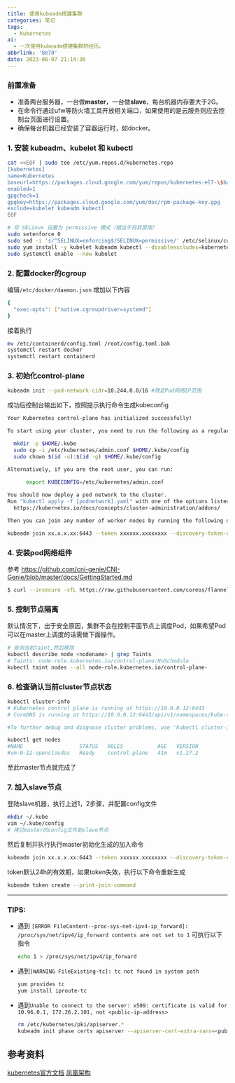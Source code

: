 ```yaml
---
title: 使用kubeadm搭建集群
categories: 笔记
tags:
  - Kubernetes
ai:
  - 一次使用kubeadm搭建集群的经历。
abbrlink: '8e70'
date: 2023-06-07 21:14:36
---
```

  
### 前置准备

 - 准备两台服务器，一台做**master**，一台做**slave**，每台机器内存要大于2G。
 - 在命令行通过ufw等防火墙工具开放相关端口，如果使用的是云服务则应去控制台页面进行设置。
 - 确保每台机器已经安装了容器运行时，如docker。

### 1. 安装 kubeadm、kubelet 和 kubectl

```bash
cat <<EOF | sudo tee /etc/yum.repos.d/kubernetes.repo
[kubernetes]
name=Kubernetes
baseurl=https://packages.cloud.google.com/yum/repos/kubernetes-el7-\$basearch
enabled=1
gpgcheck=1
gpgkey=https://packages.cloud.google.com/yum/doc/rpm-package-key.gpg
exclude=kubelet kubeadm kubectl
EOF

# 将 SELinux 设置为 permissive 模式（相当于将其禁用）
sudo setenforce 0
sudo sed -i 's/^SELINUX=enforcing$/SELINUX=permissive/' /etc/selinux/config
sudo yum install -y kubelet kubeadm kubectl --disableexcludes=kubernetes
sudo systemctl enable --now kubelet
```

### 2. 配置docker的cgroup

编辑`/etc/docker/daemon.json` 增加以下内容

```bash
{
  "exec-opts": ["native.cgroupdriver=systemd"]
}
```

接着执行

```bash
mv /etc/containerd/config.toml /root/config.toml.bak
systemctl restart docker
systemctl restart containerd
```

### 3. 初始化control-plane

```bash
kubeadm init --pod-network-cidr=10.244.0.0/16 #限定Pod网络IP范围
```

成功后控制台输出如下，按照提示执行命令生成kubeconfig

```bash
Your Kubernetes control-plane has initialized successfully!

To start using your cluster, you need to run the following as a regular user:

  mkdir -p $HOME/.kube
  sudo cp -i /etc/kubernetes/admin.conf $HOME/.kube/config
  sudo chown $(id -u):$(id -g) $HOME/.kube/config

Alternatively, if you are the root user, you can run:

	  export KUBECONFIG=/etc/kubernetes/admin.conf
	
You should now deploy a pod network to the cluster.
Run "kubectl apply -f [podnetwork].yaml" with one of the options listed at:
  https://kubernetes.io/docs/concepts/cluster-administration/addons/

Then you can join any number of worker nodes by running the following on each as root:

kubeadm join xx.x.x.xx:6443 --token xxxxxx.xxxxxxxx --discovery-token-ca-cert-hash sha256:xxxxxxxxxxxxxxxxxx
```

### 4. 安装pod网络组件

参考 https://github.com/cni-genie/CNI-Genie/blob/master/docs/GettingStarted.md

```bash
$ curl --insecure -sfL https://raw.githubusercontent.com/coreos/flannel/master/Documentation/kube-flannel.yml | kubectl apply -f -
```

### 5. 控制节点隔离

默认情况下，出于安全原因，集群不会在控制平面节点上调度Pod，如果希望Pod可以在master上调度的话需做下面操作。

```bash
# 查询当前taint,然后移除
kubectl describe node <nodename> | grep Taints
# Taints: node-role.kubernetes.io/control-plane:NoSchedule 
kubectl taint nodes --all node-role.kubernetes.io/control-plane-
```

### 6. 检查确认当前cluster节点状态

```bash
kubectl cluster-info
# Kubernetes control plane is running at https://10.0.0.12:6443
# CoreDNS is running at https://10.0.0.12:6443/api/v1/namespaces/kube-system/services/kube-dns:dns/proxy

#To further debug and diagnose cluster problems, use 'kubectl cluster-info dump'.

kubectl get nodes
#NAME                  STATUS   ROLES           AGE   VERSION
#vm-0-12-opencloudos   Ready    control-plane   41m   v1.27.2
```

至此master节点就完成了

### 7. 加入slave节点

登陆slave机器，执行上述1，2步骤，并配置config文件

```bash
mkdir ~/.kube
vim ~/.kube/config
# 拷贝master的config文件到slave节点
```

然后复制并执行执行master初始化生成的加入命令

```bash
kubeadm join xx.x.x.xx:6443 --token xxxxxx.xxxxxxxx --discovery-token-ca-cert-hash sha256:xxxxxxxxxxxxxxxxxx
```

token默认24h的有效期，如果token失效，执行以下命令重新生成

```bash
kubeadm token create --print-join-command
```

---

### TIPS:

- 遇到 `[ERROR FileContent--proc-sys-net-ipv4-ip_forward]: /proc/sys/net/ipv4/ip_forward contents are not set to 1` 可执行以下指令

    ```bash
    echo 1 > /proc/sys/net/ipv4/ip_forward
    ```

- 遇到`[WARNING FileExisting-tc]: tc not found in system path`

    ```bash
    yum provides tc
    yum install iproute-tc
    ```
- 遇到`Unable to connect to the server: x509: certificate is valid for 10.96.0.1, 172.26.2.101, not <public-ip-address>`

    ```bash
    rm /etc/kubernetes/pki/apiserver.*
    kubeadm init phase certs apiserver --apiserver-cert-extra-sans=<public_ip>
    ```


## 参考资料
[kubernetes官方文档](https://kubernetes.io/zh-cn/docs/setup/production-environment/tools/kubeadm/)
[凤凰架构](http://icyfenix.cn/appendix/deployment-env-setup/setup-kubernetes/setup-kubeadm.html)
